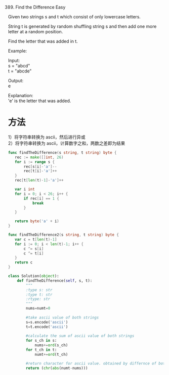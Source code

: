 389. Find the Difference
Easy

Given two strings s and t which consist of only lowercase letters.

String t is generated by random shuffling string s and then add one more letter at a random position.

Find the letter that was added in t.

Example:

Input:  
s = "abcd"  
t = "abcde"  

Output:  
e  

Explanation:  
'e' is the letter that was added.

# 方法

 1）将字符串转换为 ascii，然后进行异或  
 2）将字符串转换为 ascii，计算数字之和，两数之差即为结果

 ```go
 func findTheDifference(s string, t string) byte {
	rec := make([]int, 26)
	for i := range s {
		rec[s[i]-'a']--
		rec[t[i]-'a']++
	}
	rec[t[len(t)-1]-'a']++

	var i int
	for i = 0; i < 26; i++ {
		if rec[i] == 1 {
			break
		}
	}

	return byte('a' + i)
}

func findTheDifference2(s string, t string) byte {
	var c = t[len(t)-1]
	for i := 0; i < len(t)-1; i++ {
		c ^= s[i]
		c ^= t[i]
	}
	return c
}
```


```python
class Solution(object):
    def findTheDifference(self, s, t):
        """
        :type s: str
        :type t: str
        :rtype: str
        """
        nums=numt=0
        
        #take ascii value of both strings
        s=s.encode('ascii')
        t=t.encode('ascii')
        
        #calculate the sum of ascii value of both strings
        for s_ch in s:
            nums+=ord(s_ch)
        for t_ch in t:
            numt+=ord(t_ch)

        #return character for ascii value. obtained by differnce of both strings
        return (chr(abs(numt-nums)))
```